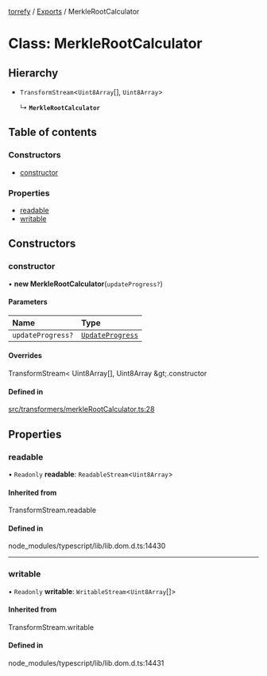 [torrefy](../README.md) / [Exports](../modules.md) / MerkleRootCalculator

# Class: MerkleRootCalculator

## Hierarchy

- `TransformStream`<`Uint8Array`[], `Uint8Array`\>

  ↳ **`MerkleRootCalculator`**

## Table of contents

### Constructors

- [constructor](MerkleRootCalculator.md#constructor)

### Properties

- [readable](MerkleRootCalculator.md#readable)
- [writable](MerkleRootCalculator.md#writable)

## Constructors

### constructor

• **new MerkleRootCalculator**(`updateProgress?`)

#### Parameters

| Name | Type |
| :------ | :------ |
| `updateProgress?` | [`UpdateProgress`](../modules.md#updateprogress) |

#### Overrides

TransformStream&lt;
  Uint8Array[],
  Uint8Array
\&gt;.constructor

#### Defined in

[src/transformers/merkleRootCalculator.ts:28](https://github.com/Sec-ant/bepjs/blob/f9eb2df/src/transformers/merkleRootCalculator.ts#L28)

## Properties

### readable

• `Readonly` **readable**: `ReadableStream`<`Uint8Array`\>

#### Inherited from

TransformStream.readable

#### Defined in

node_modules/typescript/lib/lib.dom.d.ts:14430

___

### writable

• `Readonly` **writable**: `WritableStream`<`Uint8Array`[]\>

#### Inherited from

TransformStream.writable

#### Defined in

node_modules/typescript/lib/lib.dom.d.ts:14431
